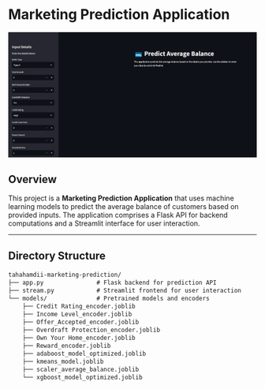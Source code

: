 # Marketing Prediction Application

![Marketing Prediction Banner](img.png)

## Overview

This project is a **Marketing Prediction Application** that uses machine learning models to predict the average balance of customers based on provided inputs. The application comprises a Flask API for backend computations and a Streamlit interface for user interaction.

---

## Directory Structure

```plaintext
tahahamdii-marketing-prediction/
├── app.py               # Flask backend for prediction API
├── stream.py            # Streamlit frontend for user interaction
└── models/              # Pretrained models and encoders
    ├── Credit Rating_encoder.joblib
    ├── Income Level_encoder.joblib
    ├── Offer_Accepted_encoder.joblib
    ├── Overdraft Protection_encoder.joblib
    ├── Own Your Home_encoder.joblib
    ├── Reward_encoder.joblib
    ├── adaboost_model_optimized.joblib
    ├── kmeans_model.joblib
    ├── scaler_average_balance.joblib
    └── xgboost_model_optimized.joblib
